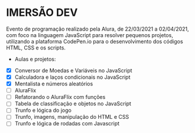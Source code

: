 # IMERSÃO DEV

Evento de programação realizado pela Alura, de 22/03/2021 a 02/04/2021, com foco na linguagem JavaScript para resolver pequenos projetos, utilizando a plataforma CodePen.io para o desenvolvimento dos códigos HTML, CSS e os scripts.

- Aulas e projetos:
- [X] Conversor de Moedas e Variáveis no JavaScript
- [X] Calculadora e laços condicionais no JavaScript
- [X] Mentalista e números aleatórios
- [ ] AluraFlix
- [ ] Refatorando o AluraFlix com funções
- [ ] Tabela de classificação e objetos no JavaScript
- [ ] Trunfo e lógica do jogo
- [ ] Trunfo, imagens, manipulação do HTML e CSS
- [ ] Trunfo e lógica de rodadas com Javascript